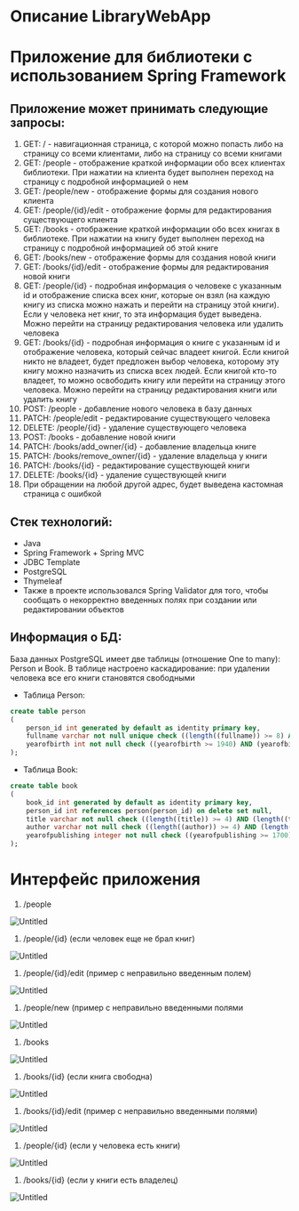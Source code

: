 # Описание LibraryWebApp

# Приложение для библиотеки с использованием Spring Framework

## Приложение может принимать следующие запросы:

1. GET: / - навигационная страница, с которой можно попасть либо на страницу со всеми клиентами, либо на страницу со всеми книгами
2. GET: /people - отображение краткой информации обо всех клиентах библиотеки. При нажатии на клиента будет выполнен переход на страницу с подробной информацией о нем
3. GET: /people/new - отображение формы для создания нового клиента
4. GET: /people/{id}/edit - отображение формы для редактирования существующего клиента
5. GET: /books - отображение краткой информации обо всех книгах в библиотеке. При нажатии на книгу будет выполнен переход на страницу с подробной информацией об этой книге
6. GET: /books/new - отображение формы для создания новой книги
7. GET: /books/{id}/edit - отображение формы для редактирования новой книги
8. GET: /people/{id} - подробная информация о человеке с указанным id и отображение списка всех книг, которые он взял (на каждую книгу из списка можно нажать и перейти на страницу этой книги). Если у человека нет книг, то эта информация будет выведена. Можно перейти на страницу редактирования человека или удалить человека
9. GET: /books/{id} - подробная информация о книге с указанным id и отображение человека, который сейчас владеет книгой. Если книгой никто не владеет, будет предложен выбор человека, которому эту книгу можно назначить из списка всех людей. Если книгой кто-то владеет, то можно освободить книгу или перейти на страницу этого человека. Можно перейти на страницу редактирования книги или удалить книгу
10. POST: /people - добавление нового человека в базу данных
11.  PATCH: /people/edit - редактирование существующего человека
12.  DELETE: /people/{id}  - удаление существующего человека
13.  POST: /books - добавление новой книги
14.  PATCH: /books/add_owner/{id} - добавление владельца книге
15.  PATCH: /books/remove_owner/{id} - удаление владельца у книги
16.  PATCH: /books/{id} - редактирование существующей книги
17.  DELETE: /books/{id} - удаление существующей книги
18.  При обращении на любой другой адрес, будет выведена кастомная страница с ошибкой

## Стек технологий:

- Java
- Spring Framework + Spring MVC
- JDBC Template
- PostgreSQL
- Thymeleaf
- Также в проекте использовался Spring Validator для того, чтобы сообщать о некорректно введенных полях при создании или редактировании объектов

## Информация о БД:

База данных PostgreSQL имеет две таблицы (отношение One to many): Person и Book. В таблице настроено каскадирование: при удалении человека все его книги становятся свободными

- Таблица Person:

```sql
create table person
(
    person_id int generated by default as identity primary key,
    fullname varchar not null unique check ((length((fullname)) >= 8) AND (length((fullname)) <= 50)),
    yearofbirth int not null check ((yearofbirth >= 1940) AND (yearofbirth <= 2022))
);
```

- Таблица Book:

```sql
create table book
(
    book_id int generated by default as identity primary key,
    person_id int references person(person_id) on delete set null,
    title varchar not null check ((length((title)) >= 4) AND (length((title)) <= 50)),
    author varchar not null check ((length((author)) >= 4) AND (length((author)) <= 50)),
    yearofpublishing integer not null check ((yearofpublishing >= 1700) AND (yearofpublishing <= 2022))
);
```

# Интерфейс приложения

1. /people

![Untitled](%D0%9E%D0%BF%D0%B8%D1%81%D0%B0%D0%BD%D0%B8%D0%B5%20LibraryWebApp%20e376b712bbdf4cda8dcb94461c2c44f9/Untitled.png)

1. /people/{id} (если человек еще не брал книг)

![Untitled](%D0%9E%D0%BF%D0%B8%D1%81%D0%B0%D0%BD%D0%B8%D0%B5%20LibraryWebApp%20e376b712bbdf4cda8dcb94461c2c44f9/Untitled%201.png)

1. /people/{id}/edit (пример с неправильно введенным полем)

![Untitled](%D0%9E%D0%BF%D0%B8%D1%81%D0%B0%D0%BD%D0%B8%D0%B5%20LibraryWebApp%20e376b712bbdf4cda8dcb94461c2c44f9/Untitled%202.png)

1. /people/new (пример с неправильно введенными полями

![Untitled](%D0%9E%D0%BF%D0%B8%D1%81%D0%B0%D0%BD%D0%B8%D0%B5%20LibraryWebApp%20e376b712bbdf4cda8dcb94461c2c44f9/Untitled%203.png)

1. /books

![Untitled](%D0%9E%D0%BF%D0%B8%D1%81%D0%B0%D0%BD%D0%B8%D0%B5%20LibraryWebApp%20e376b712bbdf4cda8dcb94461c2c44f9/Untitled%204.png)

1. /books/{id} (если книга свободна)

![Untitled](%D0%9E%D0%BF%D0%B8%D1%81%D0%B0%D0%BD%D0%B8%D0%B5%20LibraryWebApp%20e376b712bbdf4cda8dcb94461c2c44f9/Untitled%205.png)

1. /books/{id}/edit (пример с неправильно введенными полями)

![Untitled](%D0%9E%D0%BF%D0%B8%D1%81%D0%B0%D0%BD%D0%B8%D0%B5%20LibraryWebApp%20e376b712bbdf4cda8dcb94461c2c44f9/Untitled%206.png)

1. /people/{id} (если у человека есть книги)

![Untitled](%D0%9E%D0%BF%D0%B8%D1%81%D0%B0%D0%BD%D0%B8%D0%B5%20LibraryWebApp%20e376b712bbdf4cda8dcb94461c2c44f9/Untitled%207.png)

1. /books/{id} (если у книги есть владелец)

![Untitled](%D0%9E%D0%BF%D0%B8%D1%81%D0%B0%D0%BD%D0%B8%D0%B5%20LibraryWebApp%20e376b712bbdf4cda8dcb94461c2c44f9/Untitled%208.png)